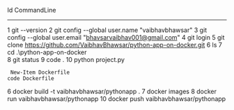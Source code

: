  Id CommandLine
  -- -----------
   1 git --version
   2 git config --global user.name "vaibhavbhawsar"
   3 git config --global user.email "bhavsarvaibhav001@gmail.com"
   4 git login
   5 git clone https://github.com/VaibhavBhawsar/python-app-on-docker.git
   6 ls
   7 cd .\python-app-on-docker\
   8 git status
   9 code .
  10 python project.py

     New-Item Dockerfile
    code Dockerfile
   6 docker build -t vaibhavbhawsar/pythonapp .
   7 docker images
   8 docker run vaibhavbhawsar/pythonapp
 10 docker push vaibhavbhawsar/pythonapp